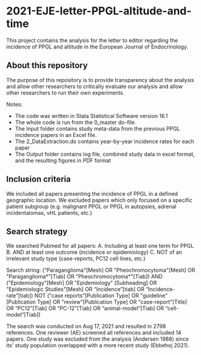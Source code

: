 # 2021-EJE-letter-PPGL-altitude-and-time
This project contains the analysis for the letter to editor regarding the incidence of PPGL and altitude in the European Journal of Endocrinology.

## About this repository
The purpose of this repository is to provide transparency about the analysis and allow other researchers to critically evaluate our analysis and allow other researchers to run their own experiments.

Notes:
- The code was written in Stata Statistical Software version 16.1
- The whole code is run from the 0_master do-file
- The Input folder contains study meta-data from the previous PPGL incidence papers in an Excel file.
- The 2_DataExtraction.do contains year-by-year incidence rates for each paper
- The Output folder contains log file, combined study data in excel format, and the resulting figures in PDF format

## Inclusion criteria
We included all papers presenting the incidence of PPGL in a defined geographic location.
We excluded papers which only focused on a specific patient subgroup (e.g. malignant PPGL or PPGL in autopsies, adrenal incidentalomas, vHL patients, etc.)

## Search strategy
We searched Pubmed for all papers:
A.	Including at least one term for PPGL
B.	AND at least one outcome (incidence or epidemiology)
C.	NOT of an irrelevant study type (case-reports, PC12 cell lines, etc.)

Search string:
("Paraganglioma"[Mesh] OR "Pheochromocytoma"[Mesh] OR "Paraganglioma*"[Tiab] OR "Pheochromocytoma*"[Tiab])
AND ("Epidemiology"[Mesh] OR "Epidemiology" [Subheading] OR "Epidemiologic Studies"[Mesh] OR “Incidence”[tiab] OR “Incidence-rate”[tiab])
NOT ("case reports"[Publication Type] OR "guideline"[Publication Type] OR "review"[Publication Type] OR "case-report"[Title] OR “PC12”[Tiab] OR “PC-12”[Tiab] OR “animal-model”[Tiab] OR “cell-model”[Tiab])

The search was conducted on Aug 17, 2021 and resulted in 2798 references. One reviewer (AE) screened all references and included 14 papers. One study was excluded from the analysis (Andersen 1988) since its' study population overlapped with a more recent study (Ebbehoj 2021).
